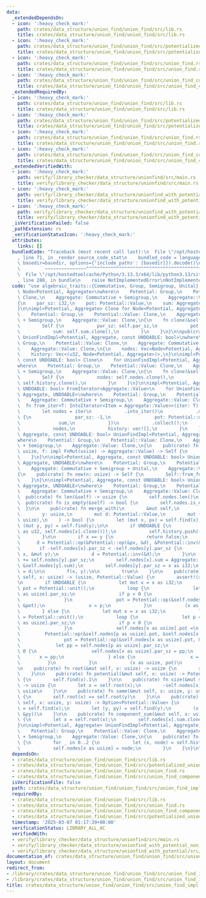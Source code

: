 ```yaml
---
data:
  _extendedDependsOn:
  - icon: ':heavy_check_mark:'
    path: crates/data_structure/union_find/union_find/src/lib.rs
    title: crates/data_structure/union_find/union_find/src/lib.rs
  - icon: ':heavy_check_mark:'
    path: crates/data_structure/union_find/union_find/src/potentialized_union_find.rs
    title: crates/data_structure/union_find/union_find/src/potentialized_union_find.rs
  - icon: ':heavy_check_mark:'
    path: crates/data_structure/union_find/union_find/src/union_find.rs
    title: crates/data_structure/union_find/union_find/src/union_find.rs
  - icon: ':heavy_check_mark:'
    path: crates/data_structure/union_find/union_find/src/union_find_component_sum.rs
    title: crates/data_structure/union_find/union_find/src/union_find_component_sum.rs
  _extendedRequiredBy:
  - icon: ':heavy_check_mark:'
    path: crates/data_structure/union_find/union_find/src/lib.rs
    title: crates/data_structure/union_find/union_find/src/lib.rs
  - icon: ':heavy_check_mark:'
    path: crates/data_structure/union_find/union_find/src/potentialized_union_find.rs
    title: crates/data_structure/union_find/union_find/src/potentialized_union_find.rs
  - icon: ':heavy_check_mark:'
    path: crates/data_structure/union_find/union_find/src/union_find.rs
    title: crates/data_structure/union_find/union_find/src/union_find.rs
  - icon: ':heavy_check_mark:'
    path: crates/data_structure/union_find/union_find/src/union_find_component_sum.rs
    title: crates/data_structure/union_find/union_find/src/union_find_component_sum.rs
  _extendedVerifiedWith:
  - icon: ':heavy_check_mark:'
    path: verify/library_checker/data_structure/unionfind/src/main.rs
    title: verify/library_checker/data_structure/unionfind/src/main.rs
  - icon: ':heavy_check_mark:'
    path: verify/library_checker/data_structure/unionfind_with_potential/src/main.rs
    title: verify/library_checker/data_structure/unionfind_with_potential/src/main.rs
  - icon: ':heavy_check_mark:'
    path: verify/library_checker/data_structure/unionfind_with_potential_non_commutative_group/src/main.rs
    title: verify/library_checker/data_structure/unionfind_with_potential_non_commutative_group/src/main.rs
  _isVerificationFailed: false
  _pathExtension: rs
  _verificationStatusIcon: ':heavy_check_mark:'
  attributes:
    links: []
  bundledCode: "Traceback (most recent call last):\n  File \"/opt/hostedtoolcache/Python/3.13.3/x64/lib/python3.13/site-packages/onlinejudge_verify/documentation/build.py\"\
    , line 71, in _render_source_code_stat\n    bundled_code = language.bundle(stat.path,\
    \ basedir=basedir, options={'include_paths': [basedir]}).decode()\n          \
    \         ~~~~~~~~~~~~~~~^^^^^^^^^^^^^^^^^^^^^^^^^^^^^^^^^^^^^^^^^^^^^^^^^^^^^^^^^^^^^^^^^^\n\
    \  File \"/opt/hostedtoolcache/Python/3.13.3/x64/lib/python3.13/site-packages/onlinejudge_verify/languages/rust.py\"\
    , line 288, in bundle\n    raise NotImplementedError\nNotImplementedError\n"
  code: "use algebraic_traits::{Commutative, Group, Semigroup, Unital};\n\nstruct\
    \ Node<Potential, Aggregate>\nwhere\n    Potential: Group,\n    Potential::Value:\
    \ Clone,\n    Aggregate: Commutative + Semigroup,\n    Aggregate::Value: Clone,\n\
    {\n    par_sz: i32,\n    pot: Potential::Value,\n    sum: Aggregate::Value,\n\
    }\n\nimpl<Potential, Aggregate> Clone for Node<Potential, Aggregate>\nwhere\n\
    \    Potential: Group,\n    Potential::Value: Clone,\n    Aggregate: Commutative\
    \ + Semigroup,\n    Aggregate::Value: Clone,\n{\n    fn clone(&self) -> Self {\n\
    \        Self {\n            par_sz: self.par_sz,\n            pot: self.pot.clone(),\n\
    \            sum: self.sum.clone(),\n        }\n    }\n}\n\npub(crate) struct\
    \ UnionFindImpl<Potential, Aggregate, const UNDOABLE: bool>\nwhere\n    Potential:\
    \ Group,\n    Potential::Value: Clone,\n    Aggregate: Commutative + Semigroup,\n\
    \    Aggregate::Value: Clone,\n{\n    nodes: Vec<Node<Potential, Aggregate>>,\n\
    \    history: Vec<(u32, Node<Potential, Aggregate>)>,\n}\n\nimpl<Potential, Aggregate,\
    \ const UNDOABLE: bool> Clone\n    for UnionFindImpl<Potential, Aggregate, UNDOABLE>\n\
    where\n    Potential: Group,\n    Potential::Value: Clone,\n    Aggregate: Commutative\
    \ + Semigroup,\n    Aggregate::Value: Clone,\n{\n    fn clone(&self) -> Self {\n\
    \        Self {\n            nodes: self.nodes.clone(),\n            history:\
    \ self.history.clone(),\n        }\n    }\n}\n\nimpl<Potential, Aggregate, const\
    \ UNDOABLE: bool> FromIterator<Aggregate::Value>\n    for UnionFindImpl<Potential,\
    \ Aggregate, UNDOABLE>\nwhere\n    Potential: Group,\n    Potential::Value: Clone,\n\
    \    Aggregate: Commutative + Semigroup,\n    Aggregate::Value: Clone,\n{\n  \
    \  fn from_iter<T: IntoIterator<Item = Aggregate::Value>>(iter: T) -> Self {\n\
    \        let nodes = iter\n            .into_iter()\n            .map(|sum| Node\
    \ {\n                par_sz: -1,\n                pot: Potential::unit(),\n  \
    \              sum,\n            })\n            .collect();\n        Self {\n\
    \            nodes,\n            history: vec![],\n        }\n    }\n}\n\nimpl<Potential,\
    \ Aggregate, const UNDOABLE: bool> UnionFindImpl<Potential, Aggregate, UNDOABLE>\n\
    where\n    Potential: Group,\n    Potential::Value: Clone,\n    Aggregate: Commutative\
    \ + Semigroup,\n    Aggregate::Value: Clone,\n{\n    pub(crate) fn from_fn(n:\
    \ usize, f: impl FnMut(usize) -> Aggregate::Value) -> Self {\n        Self::from_iter((0..n).map(f))\n\
    \    }\n}\n\nimpl<Potential, Aggregate, const UNDOABLE: bool> UnionFindImpl<Potential,\
    \ Aggregate, UNDOABLE>\nwhere\n    Potential: Group,\n    Potential::Value: Clone,\n\
    \    Aggregate: Commutative + Semigroup + Unital,\n    Aggregate::Value: Clone,\n\
    {\n    pub(crate) fn new(n: usize) -> Self {\n        Self::from_fn(n, |_| Aggregate::unit())\n\
    \    }\n}\n\nimpl<Potential, Aggregate, const UNDOABLE: bool> UnionFindImpl<Potential,\
    \ Aggregate, UNDOABLE>\nwhere\n    Potential: Group,\n    Potential::Value: Clone,\n\
    \    Aggregate: Commutative + Semigroup,\n    Aggregate::Value: Clone,\n{\n  \
    \  pub(crate) fn len(&self) -> usize {\n        self.nodes.len()\n    }\n\n  \
    \  pub(crate) fn is_empty(&self) -> bool {\n        self.nodes.is_empty()\n  \
    \  }\n\n    pub(crate) fn merge_with(\n        &mut self,\n        x: usize,\n\
    \        y: usize,\n        mut d: Potential::Value,\n        mut f: impl FnMut(usize,\
    \ usize),\n    ) -> bool {\n        let (mut x, px) = self.find(x);\n        let\
    \ (mut y, py) = self.find(y);\n\n        if UNDOABLE {\n            self.history.push((x\
    \ as u32, self.nodes[x].clone()));\n            self.history.push((y as u32, self.nodes[y].clone()));\n\
    \        }\n\n        if x == y {\n            return false;\n        }\n\n  \
    \      d = Potential::op(&Potential::op(&px, &d), &Potential::inv(&py));\n\n \
    \       if -self.nodes[x].par_sz < -self.nodes[y].par_sz {\n            std::mem::swap(&mut\
    \ x, &mut y);\n            d = Potential::inv(&d);\n        }\n\n        self.nodes[x].par_sz\
    \ += self.nodes[y].par_sz;\n        self.nodes[x].sum = Aggregate::op(&self.nodes[x].sum,\
    \ &self.nodes[y].sum);\n        self.nodes[y].par_sz = x as i32;\n        self.nodes[y].pot\
    \ = d;\n\n        f(x, y);\n\n        true\n    }\n\n    pub(crate) fn find(&mut\
    \ self, x: usize) -> (usize, Potential::Value) {\n        assert!(x < self.nodes.len());\n\
    \n        if UNDOABLE {\n            let mut x = x as i32;\n            let mut\
    \ pot = Potential::unit();\n            loop {\n                let p = self.nodes[x\
    \ as usize].par_sz;\n                if p < 0 {\n                    break;\n\
    \                }\n                pot = Potential::op(&self.nodes[x as usize].pot,\
    \ &pot);\n                x = p;\n            }\n            (x as usize, pot)\n\
    \        } else {\n            let mut x = x as i32;\n            let mut pot\
    \ = Potential::unit();\n            loop {\n                let p = self.nodes[x\
    \ as usize].par_sz;\n                if p < 0 {\n                    break;\n\
    \                }\n                self.nodes[x as usize].pot =\n           \
    \         Potential::op(&self.nodes[p as usize].pot, &self.nodes[x as usize].pot);\n\
    \                pot = Potential::op(&self.nodes[x as usize].pot, &pot);\n   \
    \             let pp = self.nodes[p as usize].par_sz;\n                if pp >=\
    \ 0 {\n                    self.nodes[x as usize].par_sz = pp;\n             \
    \       x = pp;\n                } else {\n                    x = p;\n      \
    \          }\n            }\n            (x as usize, pot)\n        }\n    }\n\
    \n    pub(crate) fn root(&mut self, x: usize) -> usize {\n        self.find(x).0\n\
    \    }\n\n    pub(crate) fn potential(&mut self, x: usize) -> Potential::Value\
    \ {\n        self.find(x).1\n    }\n\n    pub(crate) fn size(&mut self, x: usize)\
    \ -> usize {\n        let x = self.root(x);\n        -self.nodes[x].par_sz as\
    \ usize\n    }\n\n    pub(crate) fn same(&mut self, x: usize, y: usize) -> bool\
    \ {\n        self.root(x) == self.root(y)\n    }\n\n    pub(crate) fn diff(&mut\
    \ self, x: usize, y: usize) -> Option<Potential::Value> {\n        let (x, px)\
    \ = self.find(x);\n        let (y, py) = self.find(y);\n        (x == y).then_some(Potential::op(&Potential::inv(&px),\
    \ &py))\n    }\n\n    pub(crate) fn component_sum(&mut self, x: usize) -> Aggregate::Value\
    \ {\n        let x = self.root(x);\n        self.nodes[x].sum.clone()\n    }\n\
    }\n\nimpl<Potential, Aggregate> UnionFindImpl<Potential, Aggregate, true>\nwhere\n\
    \    Potential: Group,\n    Potential::Value: Clone,\n    Aggregate: Commutative\
    \ + Semigroup,\n    Aggregate::Value: Clone,\n{\n    pub(crate) fn undo(&mut self)\
    \ {\n        for _ in 0..2 {\n            let (x, node) = self.history.pop().unwrap();\n\
    \            self.nodes[x as usize] = node;\n        }\n    }\n}\n"
  dependsOn:
  - crates/data_structure/union_find/union_find/src/lib.rs
  - crates/data_structure/union_find/union_find/src/potentialized_union_find.rs
  - crates/data_structure/union_find/union_find/src/union_find.rs
  - crates/data_structure/union_find/union_find/src/union_find_component_sum.rs
  isVerificationFile: false
  path: crates/data_structure/union_find/union_find/src/union_find_impl.rs
  requiredBy:
  - crates/data_structure/union_find/union_find/src/lib.rs
  - crates/data_structure/union_find/union_find/src/union_find.rs
  - crates/data_structure/union_find/union_find/src/union_find_component_sum.rs
  - crates/data_structure/union_find/union_find/src/potentialized_union_find.rs
  timestamp: '2025-03-07 01:17:39+00:00'
  verificationStatus: LIBRARY_ALL_AC
  verifiedWith:
  - verify/library_checker/data_structure/unionfind/src/main.rs
  - verify/library_checker/data_structure/unionfind_with_potential_non_commutative_group/src/main.rs
  - verify/library_checker/data_structure/unionfind_with_potential/src/main.rs
documentation_of: crates/data_structure/union_find/union_find/src/union_find_impl.rs
layout: document
redirect_from:
- /library/crates/data_structure/union_find/union_find/src/union_find_impl.rs
- /library/crates/data_structure/union_find/union_find/src/union_find_impl.rs.html
title: crates/data_structure/union_find/union_find/src/union_find_impl.rs
---
```

